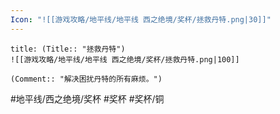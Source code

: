 ```yaml
---
Icon: "![[游戏攻略/地平线/地平线 西之绝境/奖杯/拯救丹特.png|30]]"
---
```

```ad-common-bronze-trophy
title: (Title:: "拯救丹特")
![[游戏攻略/地平线/地平线 西之绝境/奖杯/拯救丹特.png|100]]

(Comment:: "解决困扰丹特的所有麻烦。")
```

#地平线/西之绝境/奖杯 #奖杯 #奖杯/铜
